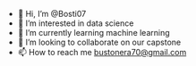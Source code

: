 - 👋 Hi, I’m @Bosti07
- 👀 I’m interested in data science
- 🌱 I’m currently learning machine learning
- 💞️ I’m looking to collaborate on our capstone
- 📫 How to reach me bustonera70@gmail.com

<!---
Bosti07/Bosti07 is a ✨ special ✨ repository because its `README.md` (this file) appears on your GitHub profile.
You can click the Preview link to take a look at your changes.
--->
